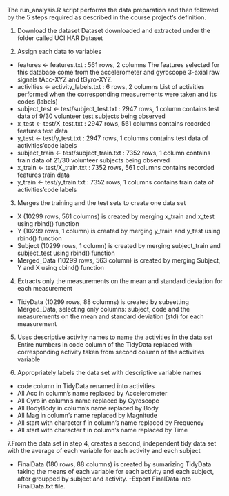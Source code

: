 
The run_analysis.R script performs the data preparation and then followed by the 5 steps required as described in the course project’s definition.

1. Download the dataset
  Dataset downloaded and extracted under the folder called UCI HAR Dataset

2. Assign each data to variables
  - features <- features.txt : 561 rows, 2 columns The features selected for this database come from the accelerometer and gyroscope 3-axial raw signals tAcc-XYZ and tGyro-XYZ.
  - activities <- activity_labels.txt : 6 rows, 2 columns List of activities performed when the corresponding measurements were taken and its codes (labels)
  - subject_test <- test/subject_test.txt : 2947 rows, 1 column contains test data of 9/30 volunteer test subjects being observed
  - x_test <- test/X_test.txt : 2947 rows, 561 columns contains recorded features test data
  - y_test <- test/y_test.txt : 2947 rows, 1 columns contains test data of activities’code labels
  - subject_train <- test/subject_train.txt : 7352 rows, 1 column contains train data of 21/30 volunteer subjects being observed
  - x_train <- test/X_train.txt : 7352 rows, 561 columns contains recorded features train data
  - y_train <- test/y_train.txt : 7352 rows, 1 columns contains train data of activities’code labels

3. Merges the training and the test sets to create one data set
  - X (10299 rows, 561 columns) is created by merging x_train and x_test using rbind() function
  - Y (10299 rows, 1 column) is created by merging y_train and y_test using rbind() function
  - Subject (10299 rows, 1 column) is created by merging subject_train and subject_test using rbind() function
  - Merged_Data (10299 rows, 563 column) is created by merging Subject, Y and X using cbind() function

4. Extracts only the measurements on the mean and standard deviation for each measurement
  - TidyData (10299 rows, 88 columns) is created by subsetting Merged_Data,
  selecting only columns: subject, code and the measurements on the mean and
  standard deviation (std) for each measurement

5. Uses descriptive activity names to name the activities in the data set
  Entire numbers in code column of the TidyData replaced with corresponding
  activity taken from second column of the activities variable

6. Appropriately labels the data set with descriptive variable names
  - code column in TidyData renamed into activities
  - All Acc in column’s name replaced by Accelerometer
  - All Gyro in column’s name replaced by Gyroscope
  - All BodyBody in column’s name replaced by Body
  - All Mag in column’s name replaced by Magnitude
  - All start with character f in column’s name replaced by Frequency
  - All start with character t in column’s name replaced by Time

7.From the data set in step 4, creates a second, independent tidy data set with the average of each variable for each activity and each subject
  - FinalData (180 rows, 88 columns) is created by sumarizing TidyData taking the means of each variable for each activity and each subject, after groupped  by subject and activity.
  -Export FinalData into FinalData.txt file.
